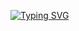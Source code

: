 [![Typing SVG](https://readme-typing-svg.herokuapp.com?font=Fira+Code&pause=1000&width=435&lines=Ol%C3%A1!!+)](https://git.io/typing-svg)
